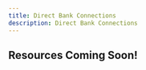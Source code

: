 ```yaml
---
title: Direct Bank Connections
description: Direct Bank Connections
---
```

## Resources Coming Soon!
